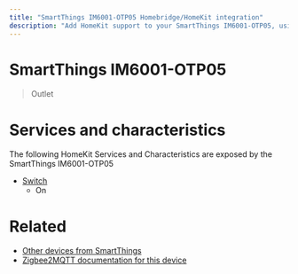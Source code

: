 ```yaml
---
title: "SmartThings IM6001-OTP05 Homebridge/HomeKit integration"
description: "Add HomeKit support to your SmartThings IM6001-OTP05, using Homebridge, Zigbee2MQTT and homebridge-z2m."
---
```

<!---
This file has been GENERATED using src/docgen/docgen.ts
DO NOT EDIT THIS FILE MANUALLY!
-->
# SmartThings IM6001-OTP05
> Outlet


# Services and characteristics
The following HomeKit Services and Characteristics are exposed by
the SmartThings IM6001-OTP05

* [Switch](../../switch.md)
  * On


# Related
* [Other devices from SmartThings](../index.md#smartthings)
* [Zigbee2MQTT documentation for this device](https://www.zigbee2mqtt.io/devices/IM6001-OTP05.html)